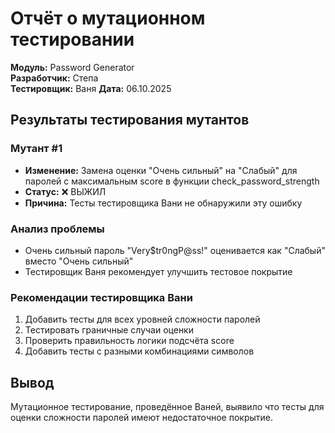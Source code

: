 # Отчёт о мутационном тестировании

**Модуль:** Password Generator  
**Разработчик:** Степа  
**Тестировщик:** Ваня
**Дата:** 06.10.2025

## Результаты тестирования мутантов

### Мутант #1
- **Изменение:** Замена оценки "Очень сильный" на "Слабый" для паролей с максимальным score в функции check_password_strength
- **Статус:** ❌ ВЫЖИЛ
- **Причина:** Тесты тестировщика Вани не обнаружили эту ошибку

### Анализ проблемы
- Очень сильный пароль "Very$tr0ngP@ss!" оценивается как "Слабый" вместо "Очень сильный"
- Тестировщик Ваня рекомендует улучшить тестовое покрытие

### Рекомендации тестировщика Вани
1. Добавить тесты для всех уровней сложности паролей
2. Тестировать граничные случаи оценки
3. Проверить правильность логики подсчёта score
4. Добавить тесты с разными комбинациями символов

## Вывод
Мутационное тестирование, проведённое Ваней, выявило что тесты для оценки сложности паролей имеют недостаточное покрытие.